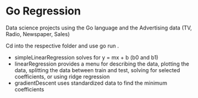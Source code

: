 # Go Regression
Data science projects using the Go language and the Advertising data (TV, Radio, Newspaper, Sales)

Cd into the respective folder and use go run .

* simpleLinearRegression solves for y = mx + b (b0 and b1)
* linearRegression provides a menu for describing the data, plotting the data, splitting the data between train and test, solving for selected coefficients, or using ridge regression
* gradientDescent uses standardized data to find the minimum coefficients